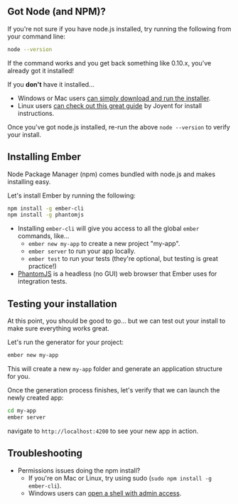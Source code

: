 ## Got Node (and NPM)?

If you're not sure if you have node.js installed, try running the following from your command line:

```bash
node --version
```

If the command works and you get back something like 0.10.x, you've already got it installed!

If you **don't** have it installed...

* Windows or Mac users [can simply download and run the installer](http://nodejs.org/download/).
* Linux users [can check out this great guide](https://github.com/joyent/node/wiki/Installing-Node.js-via-package-manager) by Joyent for install instructions.

Once you've got node.js installed, re-run the above ```node --version``` to verify your install.


## Installing Ember

Node Package Manager (npm) comes bundled with node.js and makes installing easy.

Let's install Ember by running the following:

```bash
npm install -g ember-cli
npm install -g phantomjs
```

* Installing ```ember-cli``` will give you access to all the global ```ember``` commands, like...
  * ```ember new my-app``` to create a new project "my-app".
  * ```ember server``` to run your app locally.
  * ```ember test``` to run your tests (they're optional, but testing is great practice!)
* [PhantomJS](http://phantomjs.org/) is a headless (no GUI) web browser that Ember uses for integration tests.


## Testing your installation

At this point, you should be good to go... but we can test out your install to make sure everything works great.

Let's run the generator for your project:

```bash
ember new my-app
```

This will create a new `my-app` folder and generate an application structure for you.

Once the generation process finishes, let's verify that we can launch the newly created app:

```bash
cd my-app
ember server
```

navigate to `http://localhost:4200` to see your new app in action.

## Troubleshooting

* Permissions issues doing the npm install?
  * If you're on Mac or Linux, try using sudo (```sudo npm install -g ember-cli```).
  * Windows users can [open a shell with admin access](https://technet.microsoft.com/en-us/library/cc947813.aspx).
